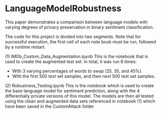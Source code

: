 # LanguageModelRobustness
This paper demonstrates a comparison between language models with varying degrees of privacy preservation in binary sentiment classification. 

The code for this project is divided into two segments. Note that for successful execution, the first cell of each note book must be run, followed by a runtime restart. 

(1)	IMDb_Custom_Data_Augmentation.ipynb 
	This is the notebook that is used to create the augmented test set. 
	In total, it was run 6 times:
-	With 3 varying percentages of words to swap (25, 35, and 45%). 
-	With the first 500 test set samples, and then next 500 test set samples. 


(2)	Robustness_Testing.ipynb 
	This is the notebook which is used to create the base language model for sentiment prediction, along with the 4 differentially private versions of this model. 
  The models are then all tested using the clean and augmented data sets referenced in notebook (1) which have been saved in the CustomAttack folder
